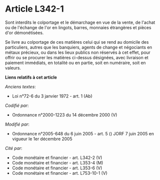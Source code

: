 # Article L342-1

Sont interdits le colportage et le démarchage en vue de la vente, de l'achat ou de l'échange de l'or en lingots, barres,
monnaies étrangères et pièces d'or démonétisées.

Se livre au colportage de ces matières celui qui se rend au domicile des particuliers, autres que les banquiers, agents de
change et négociants en métaux précieux, ou dans les lieux publics non réservés à cet effet, pour offrir ou se procurer les
matières ci-dessus désignées, avec livraison et paiement immédiats, en totalité ou en partie, soit en numéraire, soit en
valeurs.

**Liens relatifs à cet article**

_Anciens textes_:

  - Loi n°72-6 du 3 janvier 1972 - art. 1 (Ab)

_Codifié par_:

  - Ordonnance n°2000-1223 du 14 décembre 2000 (V)

_Modifié par_:

  - Ordonnance n°2005-648 du 6 juin 2005 - art. 5 () JORF 7 juin 2005 en vigueur le 1er décembre 2005

_Cité par_:

  - Code monétaire et financier - art. L342-2 (V)
  - Code monétaire et financier - art. L353-4 (M)
  - Code monétaire et financier - art. L353-6 (V)
  - Code monétaire et financier - art. L753-10-1 (V)
